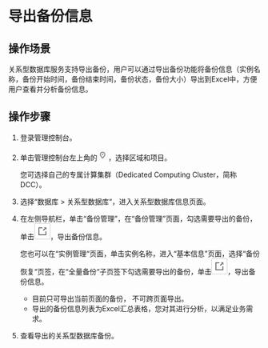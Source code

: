 # 导出备份信息<a name="TOPIC_0142028439"></a>

## 操作场景<a name="s70d81965feb9459b8d5ead39b06122e7"></a>

关系型数据库服务支持导出备份，用户可以通过导出备份功能将备份信息（实例名称，备份开始时间，备份结束时间，备份状态，备份大小）导出到Excel中，方便用户查看并分析备份信息。

## 操作步骤<a name="s37c12da3b4c643b194483b41f313e8f6"></a>

1.  登录管理控制台。
2.  单击管理控制台左上角的![](figures/region.png)，选择区域和项目。

    您可选择自己的专属计算集群（Dedicated Computing Cluster，简称DCC）。

3.  选择“数据库  \>  关系型数据库“，进入关系型数据库信息页面。
4.  在左侧导航栏，单击“备份管理”，在“备份管理”页面，勾选需要导出的备份，单击![](figures/outport.png)，导出备份信息。

    您也可以在“实例管理“页面，单击实例名称，进入“基本信息”页面，选择“备份恢复“页签，在“全量备份“子页签下勾选需要导出的备份，单击![](figures/outport.png)，导出备份信息。

    -   目前只可导出当前页面的备份， 不可跨页面导出。
    -   导出的备份信息列表为Excel汇总表格，您对其进行分析，以满足业务需求。

5.  查看导出的关系型数据库备份。

